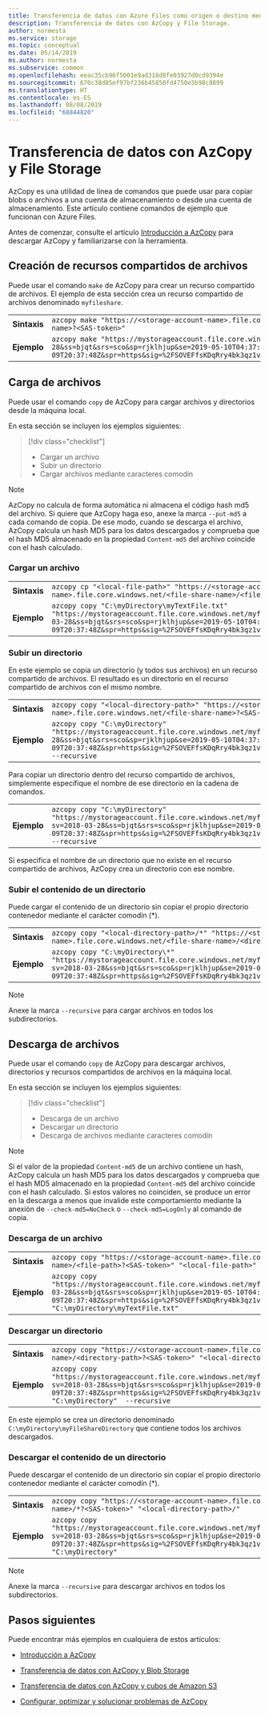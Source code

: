 ```yaml
---
title: Transferencia de datos con Azure Files como origen o destino mediante AzCopy v10 | Microsoft Docs
description: Transferencia de datos con AzCopy y File Storage.
author: normesta
ms.service: storage
ms.topic: conceptual
ms.date: 05/14/2019
ms.author: normesta
ms.subservice: common
ms.openlocfilehash: eeac35cb96f5001e9ad318d8fe03927d0cd9394e
ms.sourcegitcommit: 670c38d85ef97bf236b45850fd4750e3b98c8899
ms.translationtype: HT
ms.contentlocale: es-ES
ms.lasthandoff: 08/08/2019
ms.locfileid: "68844820"
---
```

# <a name="transfer-data-with-azcopy-and-file-storage"></a>Transferencia de datos con AzCopy y File Storage 

AzCopy es una utilidad de línea de comandos que puede usar para copiar blobs o archivos a una cuenta de almacenamiento o desde una cuenta de almacenamiento. Este artículo contiene comandos de ejemplo que funcionan con Azure Files.

Antes de comenzar, consulte el artículo [Introducción a AzCopy](storage-use-azcopy-v10.md) para descargar AzCopy y familiarizarse con la herramienta.

## <a name="create-file-shares"></a>Creación de recursos compartidos de archivos

Puede usar el comando `make` de AzCopy para crear un recurso compartido de archivos. El ejemplo de esta sección crea un recurso compartido de archivos denominado `myfileshare`.

|    |     |
|--------|-----------|
| **Sintaxis** | `azcopy make "https://<storage-account-name>.file.core.windows.net/<file-share-name>?<SAS-token>"` |
| **Ejemplo** | `azcopy make "https://mystorageaccount.file.core.windows.net/myfileshare?sv=2018-03-28&ss=bjqt&srs=sco&sp=rjklhjup&se=2019-05-10T04:37:48Z&st=2019-05-09T20:37:48Z&spr=https&sig=%2FSOVEFfsKDqRry4bk3qz1vAQFwY5DDzp2%2B%2F3Eykf%2FJLs%3D"` |

## <a name="upload-files"></a>Carga de archivos

Puede usar el comando `copy` de AzCopy para cargar archivos y directorios desde la máquina local.

En esta sección se incluyen los ejemplos siguientes:

> [!div class="checklist"]
> * Cargar un archivo
> * Subir un directorio
> * Cargar archivos mediante caracteres comodín

> [!NOTE]
> AzCopy no calcula de forma automática ni almacena el código hash md5 del archivo. Si quiere que AzCopy haga eso, anexe la marca `--put-md5` a cada comando de copia. De ese modo, cuando se descarga el archivo, AzCopy calcula un hash MD5 para los datos descargados y comprueba que el hash MD5 almacenado en la propiedad `Content-md5` del archivo coincide con el hash calculado.

### <a name="upload-a-file"></a>Cargar un archivo

|    |     |
|--------|-----------|
| **Sintaxis** | `azcopy cp "<local-file-path>" "https://<storage-account-name>.file.core.windows.net/<file-share-name>/<file-name>?<SAS-token>"` |
| **Ejemplo** | `azcopy copy "C:\myDirectory\myTextFile.txt" "https://mystorageaccount.file.core.windows.net/myfileshare/myTextFile.txt?sv=2018-03-28&ss=bjqt&srs=sco&sp=rjklhjup&se=2019-05-10T04:37:48Z&st=2019-05-09T20:37:48Z&spr=https&sig=%2FSOVEFfsKDqRry4bk3qz1vAQFwY5DDzp2%2B%2F3Eykf%2FJLs%3D"` |

### <a name="upload-a-directory"></a>Subir un directorio

En este ejemplo se copia un directorio (y todos sus archivos) en un recurso compartido de archivos. El resultado es un directorio en el recurso compartido de archivos con el mismo nombre.

|    |     |
|--------|-----------|
| **Sintaxis** | `azcopy copy "<local-directory-path>" "https://<storage-account-name>.file.core.windows.net/<file-share-name>?<SAS-token>" --recursive` |
| **Ejemplo** | `azcopy copy "C:\myDirectory" "https://mystorageaccount.file.core.windows.net/myfileshare?sv=2018-03-28&ss=bjqt&srs=sco&sp=rjklhjup&se=2019-05-10T04:37:48Z&st=2019-05-09T20:37:48Z&spr=https&sig=%2FSOVEFfsKDqRry4bk3qz1vAQFwY5DDzp2%2B%2F3Eykf%2FJLs%3D" --recursive` |

Para copiar un directorio dentro del recurso compartido de archivos, simplemente especifique el nombre de ese directorio en la cadena de comandos.

|    |     |
|--------|-----------|
| **Ejemplo** | `azcopy copy "C:\myDirectory" "https://mystorageaccount.file.core.windows.net/myfileshare/myFileShareDirectory?sv=2018-03-28&ss=bjqt&srs=sco&sp=rjklhjup&se=2019-05-10T04:37:48Z&st=2019-05-09T20:37:48Z&spr=https&sig=%2FSOVEFfsKDqRry4bk3qz1vAQFwY5DDzp2%2B%2F3Eykf%2FJLs%3D" --recursive` |

Si especifica el nombre de un directorio que no existe en el recurso compartido de archivos, AzCopy crea un directorio con ese nombre.

### <a name="upload-the-contents-of-a-directory"></a>Subir el contenido de un directorio

Puede cargar el contenido de un directorio sin copiar el propio directorio contenedor mediante el carácter comodín (*).

|    |     |
|--------|-----------|
| **Sintaxis** | `azcopy copy "<local-directory-path>/*" "https://<storage-account-name>.file.core.windows.net/<file-share-name>/<directory-path>?<SAS-token>` |
| **Ejemplo** | `azcopy copy "C:\myDirectory\*" "https://mystorageaccount.file.core.windows.net/myfileshare/myFileShareDirectory?sv=2018-03-28&ss=bjqt&srs=sco&sp=rjklhjup&se=2019-05-10T04:37:48Z&st=2019-05-09T20:37:48Z&spr=https&sig=%2FSOVEFfsKDqRry4bk3qz1vAQFwY5DDzp2%2B%2F3Eykf%2FJLs%3D"` |

> [!NOTE]
> Anexe la marca `--recursive` para cargar archivos en todos los subdirectorios.

## <a name="download-files"></a>Descarga de archivos

Puede usar el comando `copy` de AzCopy para descargar archivos, directorios y recursos compartidos de archivos en la máquina local.

En esta sección se incluyen los ejemplos siguientes:

> [!div class="checklist"]
> * Descarga de un archivo
> * Descargar un directorio
> * Descarga de archivos mediante caracteres comodín

> [!NOTE]
> Si el valor de la propiedad `Content-md5` de un archivo contiene un hash, AzCopy calcula un hash MD5 para los datos descargados y comprueba que el hash MD5 almacenado en la propiedad `Content-md5` del archivo coincide con el hash calculado. Si estos valores no coinciden, se produce un error en la descarga a menos que invalide este comportamiento mediante la anexión de `--check-md5=NoCheck` o `--check-md5=LogOnly` al comando de copia.

### <a name="download-a-file"></a>Descarga de un archivo

|    |     |
|--------|-----------|
| **Sintaxis** | `azcopy copy "https://<storage-account-name>.file.core.windows.net/<file-share-name>/<file-path>?<SAS-token>" "<local-file-path>"` |
| **Ejemplo** | `azcopy copy "https://mystorageaccount.file.core.windows.net/myfileshare/myTextFile.txt?sv=2018-03-28&ss=bjqt&srs=sco&sp=rjklhjup&se=2019-05-10T04:37:48Z&st=2019-05-09T20:37:48Z&spr=https&sig=%2FSOVEFfsKDqRry4bk3qz1vAQFwY5DDzp2%2B%2F3Eykf%2FJLs%3D" "C:\myDirectory\myTextFile.txt"` |

### <a name="download-a-directory"></a>Descargar un directorio

|    |     |
|--------|-----------|
| **Sintaxis** | `azcopy copy "https://<storage-account-name>.file.core.windows.net/<file-share-name>/<directory-path>?<SAS-token>" "<local-directory-path>" --recursive` |
| **Ejemplo** | `azcopy copy "https://mystorageaccount.file.core.windows.net/myfileshare/myFileShareDirectory?sv=2018-03-28&ss=bjqt&srs=sco&sp=rjklhjup&se=2019-05-10T04:37:48Z&st=2019-05-09T20:37:48Z&spr=https&sig=%2FSOVEFfsKDqRry4bk3qz1vAQFwY5DDzp2%2B%2F3Eykf%2FJLs%3D" "C:\myDirectory"  --recursive` |

En este ejemplo se crea un directorio denominado `C:\myDirectory\myFileShareDirectory` que contiene todos los archivos descargados.

### <a name="download-the-contents-of-a-directory"></a>Descargar el contenido de un directorio

Puede descargar el contenido de un directorio sin copiar el propio directorio contenedor mediante el carácter comodín (*).

|    |     |
|--------|-----------|
| **Sintaxis** | `azcopy copy "https://<storage-account-name>.file.core.windows.net/<file-share-name>/*?<SAS-token>" "<local-directory-path>/"` |
| **Ejemplo** | `azcopy copy "https://mystorageaccount.file.core.windows.net/myfileshare/myFileShareDirectory/*?sv=2018-03-28&ss=bjqt&srs=sco&sp=rjklhjup&se=2019-05-10T04:37:48Z&st=2019-05-09T20:37:48Z&spr=https&sig=%2FSOVEFfsKDqRry4bk3qz1vAQFwY5DDzp2%2B%2F3Eykf%2FJLs%3D" "C:\myDirectory"` |

> [!NOTE]
> Anexe la marca `--recursive` para descargar archivos en todos los subdirectorios.

## <a name="next-steps"></a>Pasos siguientes

Puede encontrar más ejemplos en cualquiera de estos artículos:

- [Introducción a AzCopy](storage-use-azcopy-v10.md)

- [Transferencia de datos con AzCopy y Blob Storage](storage-use-azcopy-blobs.md)

- [Transferencia de datos con AzCopy y cubos de Amazon S3](storage-use-azcopy-s3.md)

- [Configurar, optimizar y solucionar problemas de AzCopy](storage-use-azcopy-configure.md)